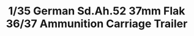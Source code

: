 ---
layout: product
title: "1/35 German Sd.Ah.52 37mm Flak 36/37 Ammunition Carriage Trailer"
price: "TBA" 
desc: "Maketa"
img_path: "/assets/img/BRNC35079.webp"
brand: "Bronco"
available: false
special_offer: false
new: false
soon: false
cat: "010000"
subcat: "015800"
subsubcat: "0N/A"
sifra: "BRNC35079"
popular: false
spec: false
---